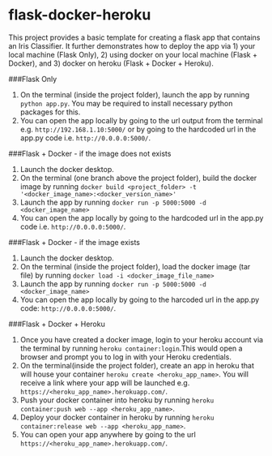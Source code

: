 # flask-docker-heroku

This project provides a basic template for creating a flask app that contains an Iris Classifier. 
It further demonstrates how to deploy the app via 1) your local machine (Flask Only), 
2) using docker on your local machine (Flask + Docker), and 3) docker on heroku (Flask + Docker + Heroku). 

###Flask Only
1. On the terminal (inside the project folder), launch the app by running `python app.py`. 
You may be required to install necessary python packages for this.
2. You can open the app locally by going to the url output from the terminal e.g. `http://192.168.1.10:5000/` or 
by going to the hardcoded url in the app.py code i.e. `http://0.0.0.0:5000/`.

###Flask + Docker - if the image does not exists
1. Launch the docker desktop.
2. On the terminal (one branch above the project folder), build the docker image by running `docker build <project_folder> -t '<docker_image_name>:<docker_version_name>'`
3. Launch the app by running `docker run -p 5000:5000 -d <docker_image_name>`
4. You can open the app locally by going to the hardcoded url in the app.py code i.e. `http://0.0.0.0:5000/`.

###Flask + Docker - if the image exists
1. Launch the docker desktop.
2. On the terminal (inside the project folder), load the docker image (tar file) by running `docker load -i <docker_image_file_name>`
3. Launch the app by running `docker run -p 5000:5000 -d <docker_image_name>`
4. You can open the app locally by going to the harcoded url in the app.py code: `http://0.0.0.0:5000/`.

###Flask + Docker + Heroku
1. Once you have created a docker image, login to your heroku account via the terminal by 
running `heroku container:login`.This would open a browser and prompt you to log in with your Heroku credentials.
2. On the terminal(inside the project folder), create an app in heroku that will house your container 
`heroku create <heroku_app_name>`. You will receive a link where your app will be launched e.g. 
`https://<heroku_app_name>.herokuapp.com/`.
3. Push your docker container into heroku by running `heroku container:push web --app <heroku_app_name>`.
4. Deploy your docker container in heroku by running `heroku container:release web --app <heroku_app_name>`.
5. You can open your app anywhere by going to the url `https://<heroku_app_name>.herokuapp.com/`.